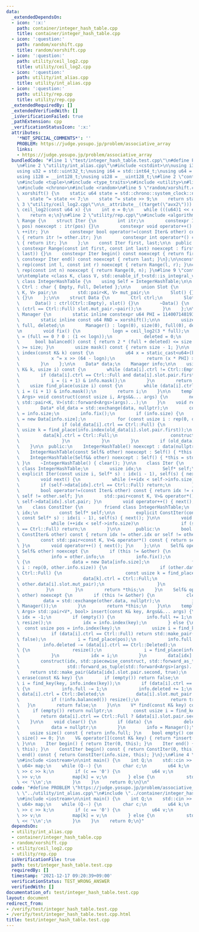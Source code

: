 ```yaml
---
data:
  _extendedDependsOn:
  - icon: ':x:'
    path: container/integer_hash_table.cpp
    title: container/integer_hash_table.cpp
  - icon: ':question:'
    path: random/xorshift.cpp
    title: random/xorshift.cpp
  - icon: ':question:'
    path: utility/ceil_log2.cpp
    title: utility/ceil_log2.cpp
  - icon: ':question:'
    path: utility/int_alias.cpp
    title: utility/int_alias.cpp
  - icon: ':question:'
    path: utility/rep.cpp
    title: utility/rep.cpp
  _extendedRequiredBy: []
  _extendedVerifiedWith: []
  _isVerificationFailed: true
  _pathExtension: cpp
  _verificationStatusIcon: ':x:'
  attributes:
    '*NOT_SPECIAL_COMMENTS*': ''
    PROBLEM: https://judge.yosupo.jp/problem/associative_array
    links:
    - https://judge.yosupo.jp/problem/associative_array
  bundledCode: "#line 1 \"test/integer_hash_table.test.cpp\"\n#define PROBLEM \"https://judge.yosupo.jp/problem/associative_array\"\
    \n#line 2 \"utility/int_alias.cpp\"\n#include <cstdint>\n\nusing i32 = std::int32_t;\n\
    using u32 = std::uint32_t;\nusing i64 = std::int64_t;\nusing u64 = std::uint64_t;\n\
    using i128 = __int128_t;\nusing u128 = __uint128_t;\n#line 2 \"container/integer_hash_table.cpp\"\
    \n#include <tuple>\n#include <type_traits>\n#include <utility>\n#line 2 \"random/xorshift.cpp\"\
    \n#include <chrono>\n#include <random>\n#line 5 \"random/xorshift.cpp\"\n\nu64\
    \ xorshift() {\n    static u64 state = std::chrono::system_clock::now().time_since_epoch().count();\n\
    \    state ^= state << 7;\n    state ^= state >> 9;\n    return state;\n}\n#line\
    \ 3 \"utility/ceil_log2.cpp\"\n\n__attribute__((target(\"avx2\"))) constexpr int\
    \ ceil_log2(const u64 x) {\n    int e = 0;\n    while (((u64)1 << e) < x) ++e;\n\
    \    return e;\n}\n#line 2 \"utility/rep.cpp\"\n#include <algorithm>\n\nclass\
    \ Range {\n    struct Iter {\n        int itr;\n        constexpr Iter(const int\
    \ pos) noexcept : itr(pos) {}\n        constexpr void operator++() noexcept {\
    \ ++itr; }\n        constexpr bool operator!=(const Iter& other) const noexcept\
    \ { return itr != other.itr; }\n        constexpr int operator*() const noexcept\
    \ { return itr; }\n    };\n    const Iter first, last;\n\n  public:\n    explicit\
    \ constexpr Range(const int first, const int last) noexcept : first(first), last(std::max(first,\
    \ last)) {}\n    constexpr Iter begin() const noexcept { return first; }\n   \
    \ constexpr Iter end() const noexcept { return last; }\n};\n\nconstexpr Range\
    \ rep(const int l, const int r) noexcept { return Range(l, r); }\nconstexpr Range\
    \ rep(const int n) noexcept { return Range(0, n); }\n#line 9 \"container/integer_hash_table.cpp\"\
    \n\ntemplate <class K, class V, std::enable_if_t<std::is_integral_v<K>>* = nullptr>\
    \ class IntegerHashTable {\n    using Self = IntegerHashTable;\n\n    enum class\
    \ Ctrl : char { Empty, Full, Deleted };\n\n    union Slot {\n        std::pair<const\
    \ K, V> pair;\n        std::pair<K, V> mut_pair;\n        Slot() {}\n        ~Slot()\
    \ {}\n    };\n\n    struct Data {\n        Ctrl ctrl;\n        Slot slot;\n  \
    \      Data() : ctrl(Ctrl::Empty), slot() {}\n        ~Data() {\n            if\
    \ (ctrl == Ctrl::Full) slot.mut_pair.~pair();\n        }\n    };\n\n    struct\
    \ Manager {\n        static inline constexpr u64 PHI = 11400714819323198485ull;\n\
    \        static inline const u64 RND = xorshift();\n\n        usize logn, size,\
    \ full, deleted;\n        Manager() : logn(0), size(0), full(0), deleted(0) {}\n\
    \n        void fix() {\n            logn = ceil_log2(3 * full);\n            size\
    \ = (full == 0 ? 0 : (1 << logn));\n            deleted = 0;\n        }\n\n  \
    \      bool balanced() const { return 2 * (full + deleted) <= size and 8 * full\
    \ >= size; }\n        usize mask() const { return size - 1; }\n\n        usize\
    \ index(const K& k) const {\n            u64 x = static_cast<u64>(k) ^ RND;\n\
    \            x ^= x >> (64 - logn);\n            return (x * PHI) >> (64 - logn);\n\
    \        }\n    };\n\n    Data* data;\n    Manager info;\n\n    usize find_key(const\
    \ K& k, usize i) const {\n        while (data[i].ctrl != Ctrl::Empty) {\n    \
    \        if (data[i].ctrl == Ctrl::Full and data[i].slot.pair.first == k) break;\n\
    \            i = (i + 1) & info.mask();\n        }\n        return i;\n    }\n\
    \    usize find_place(usize i) const {\n        while (data[i].ctrl == Ctrl::Full)\
    \ i = (i + 1) & info.mask();\n        return i;\n    }\n\n    template <class...\
    \ Args> void construct(const usize i, Args&&... args) {\n        new (&data[i].slot.mut_pair)\
    \ std::pair<K, V>(std::forward<Args>(args)...);\n    }\n    void resize() {\n\
    \        Data* old_data = std::exchange(data, nullptr);\n        const usize old_len\
    \ = info.size;\n        info.fix();\n        if (info.size) {\n            data\
    \ = new Data[info.size];\n            for (const usize i : rep(0, old_len)) {\n\
    \                if (old_data[i].ctrl == Ctrl::Full) {\n                    const\
    \ usize k = find_place(info.index(old_data[i].slot.pair.first));\n           \
    \         data[k].ctrl = Ctrl::Full;\n                    construct(k, std::move(old_data[i].slot.mut_pair));\n\
    \                }\n            }\n        }\n        if (old_data) delete[] old_data;\n\
    \    }\n\n  public:\n    IntegerHashTable() noexcept : data(nullptr), info() {}\n\
    \    IntegerHashTable(const Self& other) noexcept : Self() { *this = other; }\n\
    \    IntegerHashTable(Self&& other) noexcept : Self() { *this = std::move(other);\
    \ }\n    ~IntegerHashTable() { clear(); }\n\n    class Iter {\n        friend\
    \ class IntegerHashTable;\n        usize idx;\n        Self* self;\n\n       \
    \ explicit Iter(const usize i, Self* s) : idx(i - 1), self(s) { next(); }\n\n\
    \        void next() {\n            while (++idx < self->info.size)\n        \
    \        if (self->data[idx].ctrl == Ctrl::Full) return;\n        }\n\n      public:\n\
    \        bool operator!=(const Iter& other) const { return idx != other.idx or\
    \ self != other.self; }\n        std::pair<const K, V>& operator*() const { return\
    \ self->data[idx].slot.pair; }\n        void operator++() { next(); }\n    };\n\
    \n    class ConstIter {\n        friend class IntegerHashTable;\n        usize\
    \ idx;\n        const Self* self;\n\n        explicit ConstIter(const usize i,\
    \ const Self* s) : idx(i - 1), self(s) { next(); }\n\n        void next() {\n\
    \            while (++idx < self->info.size)\n                if (self->data[idx].ctrl\
    \ == Ctrl::Full) return;\n        }\n\n      public:\n        bool operator!=(const\
    \ ConstIter& other) const { return idx != other.idx or self != other.self; }\n\
    \        const std::pair<const K, V>& operator*() const { return self->data[idx].slot.pair;\
    \ }\n        void operator++() { next(); }\n    };\n\n    Self& operator=(const\
    \ Self& other) noexcept {\n        if (this != &other) {\n            clear();\n\
    \            info = other.info;\n            info.fix();\n            if (info.size)\
    \ {\n                data = new Data[info.size];\n                for (const usize\
    \ i : rep(0, other.info.size)) {\n                    if (other.data[i].ctrl ==\
    \ Ctrl::Full) {\n                        const usize k = find_place(info.index(other.data[i].slot.pair.first));\n\
    \                        data[k].ctrl = Ctrl::Full;\n                        construct(k,\
    \ other.data[i].slot.mut_pair);\n                    }\n                }\n  \
    \          }\n        }\n        return *this;\n    }\n    Self& operator=(Self&&\
    \ other) noexcept {\n        if (this != &other) {\n            clear();\n   \
    \         data = std::exchange(other.data, nullptr);\n            info = std::exchange(other.info,\
    \ Manager());\n        }\n        return *this;\n    }\n\n    template <class...\
    \ Args> std::pair<V*, bool> insert(const K& key, Args&&... args) {\n        usize\
    \ idx = -1;\n        if (empty()) {\n            info.full += 1;\n           \
    \ resize();\n            idx = info.index(key);\n        } else {\n          \
    \  const usize pos = info.index(key);\n            usize i = find_key(key, pos);\n\
    \            if (data[i].ctrl == Ctrl::Full) return std::make_pair(&data[i].slot.pair.second,\
    \ false);\n            i = find_place(pos);\n            info.full += 1;\n   \
    \         info.deleted -= (data[i].ctrl == Ctrl::Deleted);\n            if (!info.balanced())\
    \ {\n                resize();\n                i = find_place(info.index(key));\n\
    \            }\n            idx = i;\n        }\n        data[idx].ctrl = Ctrl::Full;\n\
    \        construct(idx, std::piecewise_construct, std::forward_as_tuple(key),\n\
    \                  std::forward_as_tuple(std::forward<Args>(args)...));\n    \
    \    return std::make_pair(&data[idx].slot.pair.second, true);\n    }\n\n    bool\
    \ erase(const K& key) {\n        if (empty()) return false;\n        const usize\
    \ i = find_key(key, info.index(key));\n        if (data[i].ctrl == Ctrl::Full)\
    \ {\n            info.full -= 1;\n            info.deleted += 1;\n           \
    \ data[i].ctrl = Ctrl::Deleted;\n            data[i].slot.mut_pair.~pair();\n\
    \            if (!info.balanced()) resize();\n            return true;\n     \
    \   }\n        return false;\n    }\n\n    V* find(const K& key) const {\n   \
    \     if (empty()) return nullptr;\n        const usize i = find_key(key, info.index(key));\n\
    \        return data[i].ctrl == Ctrl::Full ? &data[i].slot.pair.second : nullptr;\n\
    \    }\n\n    void clear() {\n        if (data) {\n            delete[] data;\n\
    \            data = nullptr;\n        }\n        info = Manager();\n    }\n\n\
    \    usize size() const { return info.full; }\n    bool empty() const { return\
    \ size() == 0; }\n    V& operator[](const K& key) { return *insert(key).first;\
    \ }\n\n    Iter begin() { return Iter(0, this); }\n    Iter end() { return Iter(info.size,\
    \ this); }\n    ConstIter begin() const { return ConstIter(0, this); }\n    ConstIter\
    \ end() const { return ConstIter(info.size, this); }\n};\n#line 4 \"test/integer_hash_table.test.cpp\"\
    \n#include <iostream>\n\nint main() {\n    int Q;\n    std::cin >> Q;\n    IntegerHashTable<u64,\
    \ u64> map;\n    while (Q--) {\n        char c;\n        u64 k;\n        std::cin\
    \ >> c >> k;\n        if (c == '0') {\n            u64 v;\n            std::cin\
    \ >> v;\n            map[k] = v;\n        } else {\n            std::cout << map[k]\
    \ << '\\n';\n        }\n    }\n    return 0;\n}\n"
  code: "#define PROBLEM \"https://judge.yosupo.jp/problem/associative_array\"\n#include\
    \ \"../utility/int_alias.cpp\"\n#include \"../container/integer_hash_table.cpp\"\
    \n#include <iostream>\n\nint main() {\n    int Q;\n    std::cin >> Q;\n    IntegerHashTable<u64,\
    \ u64> map;\n    while (Q--) {\n        char c;\n        u64 k;\n        std::cin\
    \ >> c >> k;\n        if (c == '0') {\n            u64 v;\n            std::cin\
    \ >> v;\n            map[k] = v;\n        } else {\n            std::cout << map[k]\
    \ << '\\n';\n        }\n    }\n    return 0;\n}"
  dependsOn:
  - utility/int_alias.cpp
  - container/integer_hash_table.cpp
  - random/xorshift.cpp
  - utility/ceil_log2.cpp
  - utility/rep.cpp
  isVerificationFile: true
  path: test/integer_hash_table.test.cpp
  requiredBy: []
  timestamp: '2021-12-17 09:20:39+09:00'
  verificationStatus: TEST_WRONG_ANSWER
  verifiedWith: []
documentation_of: test/integer_hash_table.test.cpp
layout: document
redirect_from:
- /verify/test/integer_hash_table.test.cpp
- /verify/test/integer_hash_table.test.cpp.html
title: test/integer_hash_table.test.cpp
---
```

